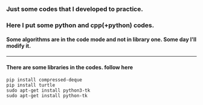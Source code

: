 ### Just some codes that I developed to practice.

### Here I put some python and cpp(+python) codes.

#### Some algorithms are in the code mode and not in library one. Some day I'll modify it. 

-----
#### There are some libraries in the codes. follow here

```
pip install compressed-deque
pip install turtle
sudo apt-get install python3-tk
sudo apt-get install python-tk
```
